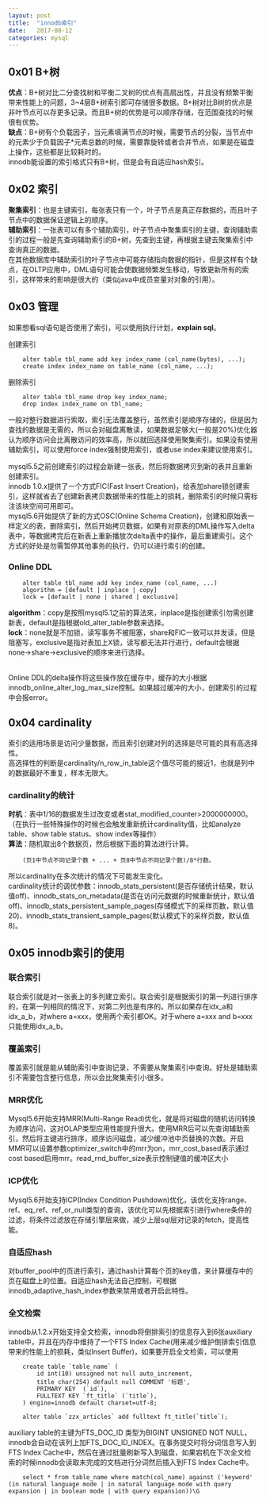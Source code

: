 ```yaml
---
layout: post
title:  "innodb索引"
date:   2017-08-12
categories: mysql
---
```


## 0x01 B+树
__优点__：B+树对比二分查找树和平衡二叉树的优点有高扇出性，并且没有频繁平衡带来性能上的问题，3~4层B+树索引即可存储很多数据。B+树对比B树的优点是非叶节点可以存更多记录。而且B+树的优势是可以顺序存储，在范围查找的时候很有优势。<br>
__缺点__：B+树有个负载因子，当元素填满节点的时候，需要节点的分裂，当节点中的元素少于负载因子*元素总数的时候，需要靠旋转或者合并节点，如果是在磁盘上操作，这些都是比较耗时的。<br>
innodb能设置的索引格式只有B+树，但是会有自适应hash索引。

## 0x02 索引
__聚集索引__：也是主键索引，每张表只有一个，叶子节点是真正存数据的，而且叶子节点中的数据保证逻辑上的顺序。<br>
__辅助索引__：一张表可以有多个辅助索引，叶子节点中聚集索引的主键，查询辅助索引的过程一般是先查询辅助索引的B+树，先查到主键，再根据主键去聚集索引中查询真正的数据。<br>
在其他数据库中辅助索引的叶子节点中可能存储指向数据的指针，但是这样有个缺点，在OLTP应用中，DML语句可能会使数据频繁发生移动，导致更新所有的索引，这样带来的影响是很大的（类似java中成员变量对对象的引用）。

## 0x03 管理
如果想看sql语句是否使用了索引，可以使用执行计划，__explain sql__。<br>

创建索引

		alter table tbl_name add key index_name (col_name(bytes), ...);
		create index index_name on table_name (col_name, ...);
		
删除索引

		alter table tbl_name drop key index_name;
		drop index index_name on tbl_name;

一般对整行数据进行索取，索引无法覆盖整行，虽然索引是顺序存储的，但是因为查找的数据是无需的，所以会对磁盘离散读，如果数据足够大(一般是20%)优化器认为顺序访问会比离散访问的效率高，所以就回选择使用聚集索引。如果没有使用辅助索引，可以使用force index强制使用索引，或者use index来建议使用索引。<br>	
		
mysql5.5之前创建索引的过程会新建一张表，然后将数据拷贝到新的表并且重新创建索引。<br>
innodb 1.0.x提供了一个方式FIC(Fast Insert Creation)，给表加share锁创建索引，这样就省去了创建新表拷贝数据带来的性能上的损耗，删除索引的时候只需标注该块空间可用即可。<br>
mysql5.6开始提供了新的方式OSC(Online Schema Creation)，创建和原始表一样定义的表，删除索引，然后开始拷贝数据，如果有对原表的DML操作写入delta表中，等数据拷完后在新表上重新播放次delta表中的操作，最后重建索引。这个方式的好处是勿需暂停其他事务的执行，仍可以进行索引的创建。<br>

### Online DDL

		alter table tbl_name add key index_name (col_name, ...)
		algorithm = [default | inplace | copy]
		lock = [default | none | shared | exclusive]
		
__algorithm__：copy是按照mysql5.1之前的算法來，inplace是指创建索引勿需创建新表，default是指根据old_alter_table参数来选择。<br>
__lock__：none就是不加锁，读写事务不被阻塞，share和FIC一致可以并发读，但是阻塞写，exclusive是指对表加上X锁，读写都无法并行进行，default会根据none->share->exclusive的顺序来进行选择。<br><br>

Online DDL的delta操作将这些操作放在缓存中，缓存的大小根据innodb_online_alter_log_max_size控制。如果超过缓冲的大小，创建索引的过程中会报error。

## 0x04 cardinality

索引的适用场景是访问少量数据，而且索引创建对列的选择是尽可能的具有高选择性。<br>
高选择性的判断是cardinality/n_row_in_table这个值尽可能的接近1，也就是列中的数据最好不重复，样本无限大。<br>

### cardinality的统计
__时机__：表中1/16的数据发生过改变或者stat_modified_counter>2000000000。（在执行一些特殊操作的时候也会触发重新统计cardinality值，比如analyze table、show table status、show index等操作）<br>
__算法__：随机取出8个数据页，然后根据下面的算法进行计算。

		(页1中节点不同记录个数 + ... + 页8中节点不同记录个数)/8*行数。
		
所以cardinality在多次统计的情况下可能发生变化。<br>
cardinality统计的调优参数：innodb_stats_persistent(是否存储统计结果，默认值off)、innodb_stats_on_metadata(是否在访问元数据的时候重新统计，默认值off)、innodb_stats_persistent_sample_pages(存储模式下的采样页数，默认值20)、innodb_stats_transient_sample_pages(默认模式下的采样页数，默认值8)。

## 0x05 innodb索引的使用

### 联合索引
联合索引就是对一张表上的多列建立索引。联合索引是根据索引的第一列进行排序的，在第一列相同的情况下，对第二列也是有序的。所以如果存在idx_a和idx_a_b，对where a=xxx，使用两个索引都OK。对于where a=xxx and b=xxx只能使用idx_a_b。

### 覆盖索引
覆盖索引就是能从辅助索引中查询记录，不需要从聚集索引中查询。好处是辅助索引不需要包含整行信息，所以会比聚集索引小很多。

### MRR优化
Mysql5.6开始支持MRR(Multi-Range Read)优化，就是将对磁盘的随机访问转换为顺序访问，这对OLAP类型应用性能提升很大。使用MRR后可以先查询辅助索引，然后将主键进行排序，顺序访问磁盘，减少缓冲池中页替换的次数。开启MMR可以设置参数optimizer_switch中的mrr为on，mrr_cost_based表示通过cost based启用mrr。read_rnd_buffer_size表示控制键值的缓冲区大小

### ICP优化
Mysql5.6开始支持ICP(Index Condition Pushdown)优化，该优化支持range、ref、eq_ref、ref_or_null类型的查询，该优化可以先根据索引进行where条件的过滤，将条件过滤放在存储引擎层来做，减少上层sql层对记录的fetch，提高性能。

### 自适应hash
对buffer_pool中的页进行索引，通过hash计算每个页的key值，来计算缓存中的页在磁盘上的位置。自适应hash无法自己控制，可根据innodb_adaptive_hash_index参数来禁用或者开启此特性。

### 全文检索
innodb从1.2.x开始支持全文检索，innodb将倒排索引的信息存入到6张auxiliary table中，并且在内存中维持了一个FTS Index Cache(用来减少维护倒排索引信息带来的性能上的损耗，类似Insert Buffer)，如果要开启全文检索，可以使用

		create table `table_name` (
			id int(10) unsigned not null auto_increment, 
			title char(254) default null COMMENT '标题',
			PRIMARY KEY  (`id`),
			FULLTEXT KEY `ft_title` (`title`),
		) engine=innodb default charset=utf-8;
		
		alter table `zzx_articles` add fulltext ft_title(`title`); 
		
auxiliary table的主键为FTS_DOC_ID 类型为BIGINT UNSIGNED NOT NULL，innodb会自动在该列上加FTS_DOC_ID_INDEX。在事务提交时将分词信息写入到FTS Index Cache中，然后在通过批量刷新写入到磁盘，如果宕机在下次全文检索的时候innodb会读取未完成的文档进行分词然后插入到FTS Index Cache中。<br>

		select * from table_name where match(col_name) against ('keyword' (in natural language mode | in natural language mode with query expansion | in boolean mode | with query expansion))\G

